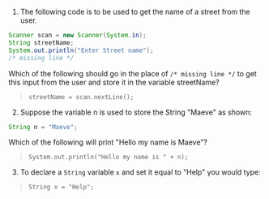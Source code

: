 1. The following code is to be used to get the name of a street from the user.

```java
Scanner scan = new Scanner(System.in);
String streetName;
System.out.println("Enter Street name");
/* missing line */
```

Which of the following should go in the place of `/* missing line */` to get this input from the user and store it in the variable streetName?

> `streetName = scan.nextLine();`

2. Suppose the variable n is used to store the String "Maeve" as shown:

```java
String n = "Maeve";
```

Which of the following will print "Hello my name is Maeve"?

> `System.out.println("Hello my name is " + n);`


3. To declare a `String` variable `x` and set it equal to "Help" you would type:

> `String x = "Help";`